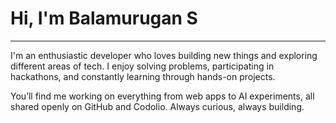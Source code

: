 # Hi, I'm Balamurugan S
---
I'm an enthusiastic developer who loves building new things and exploring different areas of tech. I enjoy solving problems, participating in hackathons, and constantly learning through hands-on projects.

You’ll find me working on everything from web apps to AI experiments, all shared openly on GitHub and Codolio. Always curious, always building.
